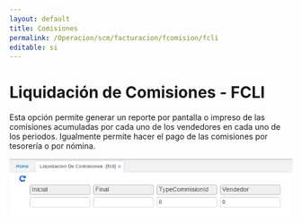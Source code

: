 ```yaml
---
layout: default
title: Comisiones
permalink: /Operacion/scm/facturacion/fcomision/fcli
editable: si
---
```


# Liquidación de Comisiones - FCLI

Esta opción permite generar un reporte por pantalla o impreso de las comisiones acumuladas por cada uno de los vendedores en cada uno de los periodos. Igualmente permite hacer el pago de las comisiones por tesorería o por nómina.

![](fcli1.png)


